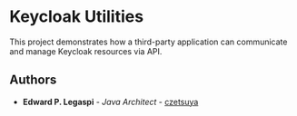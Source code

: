 # Keycloak Utilities

This project demonstrates how a third-party application can communicate and manage Keycloak resources via API.

## Authors

 * **Edward P. Legaspi** - *Java Architect* - [czetsuya](https://github.com/czetsuya)